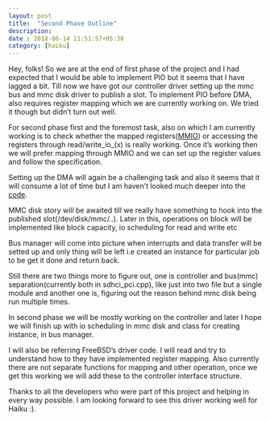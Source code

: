 ```yaml
---
layout: post
title:  "Second Phase Outline"
description:
date : 2018-06-14 11:51:57+05:30
category: [haiku]
---
```


Hey, folks! So we are at the end of first phase of the project and I had expected that I would be able to implement PIO but it seems that I have lagged a bit. Till now we have got our controller driver setting up the mmc bus and mmc disk driver to publish a slot. To implement PIO before DMA, also requires register mapping which we are currently working on. We tried it though but didn’t turn out well. 

For second phase first and the foremost task, also on which I am currently working is to check whether the mapped registers([MMIO](https://github.com/krish-iyer/haiku/blob/ed7af1a07453e98fba370eb0a0a01eb4bb3cc6a1/src/add-ons/kernel/busses/mmc/sdhci_pci.cpp#L107)) or accessing the registers through read/write_io_(x) is really working. Once it’s working then we will prefer mapping through MMIO and we can set up the register values and follow the specification.

Setting up the DMA will again be a challenging task and also it seems that it will consume a lot of time but I am haven’t looked much deeper into the [code](https://svnweb.freebsd.org/base/head/sys/dev/sdhci/sdhci.c?revision=327924&view=markup#l719). 

MMC disk story will be awaited till we really have something to hook into the published slot(/dev/disk/mmc/..). Later in this, operations on block will be implemented like block capacity, io scheduling for read and write etc

Bus manager will come into picture when interrupts and data transfer will be setted up and only thing will be left i.e created an instance for particular job to be get it done and return back.

Still there are two things more to figure out, one is controller and bus(mmc) separation(currently both in sdhci_pci.cpp), like just into two file but a single module and another one is, figuring out the reason behind mmc disk being run multiple times. 

In second phase we will be mostly working on the controller and later I hope we will finish up with io scheduling in mmc disk and class for creating instance, in bus manager.

I will also be referring FreeBSD’s driver code. I will read and try to understand how to they have implemented register mapping. Also currently there are not separate functions for mapping and other operation, once we get this working we will add these to the controller interface structure.

Thanks to all the developers who were part of this project and helping in every way possible. I am looking forward to see this driver working well for Haiku :).
